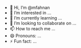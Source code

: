 - 👋 Hi, I’m @mfahnan
- 👀 I’m interested in ...
- 🌱 I’m currently learning ...
- 💞️ I’m looking to collaborate on ...
- 📫 How to reach me ...
- 😄 Pronouns: ...
- ⚡ Fun fact: ...

<!---
mfahnan/mfahnan is a ✨ special ✨ repository because its `README.md` (this file) appears on your GitHub profile.
You can click the Preview link to take a look at your changes.
--->
